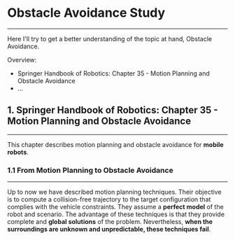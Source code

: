 # Obstacle Avoidance Study
------
Here I'll try to get a better understanding of the topic at hand, Obstacle Avoidance. 

Overview: 
-  Springer Handbook of Robotics: Chapter 35 - Motion Planning and Obstacle Avoidance
-  ...

## 1. Springer Handbook of Robotics: Chapter 35 - Motion Planning and Obstacle Avoidance
------
This chapter describes motion planning and obstacle avoidance for **mobile robots**.

### 1.1 From Motion Planning to Obstacle Avoidance
------
Up to now we have described motion planning techniques. Their objective is to compute a collision-free trajectory to the target configuration that complies with the vehicle constraints. They assume a **perfect model** of the robot and scenario. The advantage of these techniques is that they provide complete and **global solutions** of the problem. Nevertheless, **when the surroundings are unknown and unpredictable, these techniques fail**.
